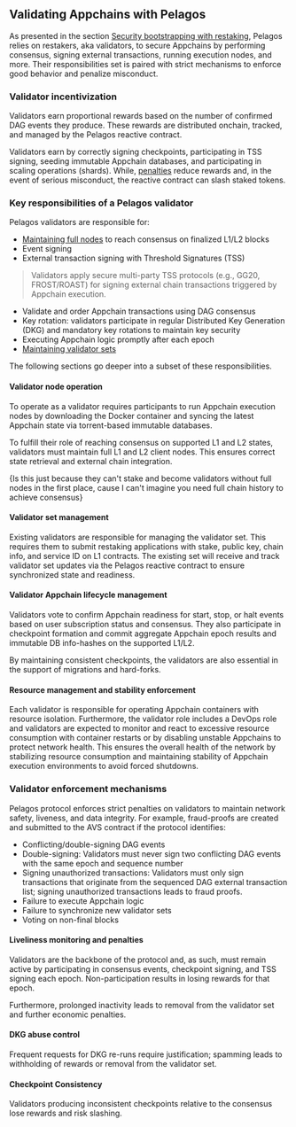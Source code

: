 ## Validating Appchains with Pelagos

As presented in the section [Security bootstrapping with restaking](./consensus-at-scale.md#security-bootstrapping-with-restaking), Pelagos relies on restakers, aka validators, to secure Appchains by performing consensus, signing external transactions, running execution nodes, and more. Their responsibilities set is paired with strict mechanisms to enforce good behavior and penalize misconduct.

### Validator incentivization

Validators earn proportional rewards based on the number of confirmed DAG events they produce. These rewards are distributed onchain, tracked, and managed by the Pelagos reactive contract.

Validators earn by correctly signing checkpoints, participating in TSS signing, seeding immutable Appchain databases, and participating in scaling operations (shards). While, [penalties](#validator-enforcement-mechanisms) reduce rewards and, in the event of serious misconduct, the reactive contract can slash staked tokens.

### Key responsibilities of a Pelagos validator

Pelagos validators are responsible for:

- [Maintaining full nodes](validator-node-operation) to reach consensus on finalized L1/L2 blocks
- Event signing
- External transaction signing with Threshold Signatures (TSS)
> Validators apply secure multi-party TSS protocols (e.g., GG20, FROST/ROAST) for signing external chain transactions triggered by Appchain execution.
- Validate and order Appchain transactions using DAG consensus
- Key rotation: validators participate in regular Distributed Key Generation (DKG) and mandatory key rotations to maintain key security
- Executing Appchain logic promptly after each epoch
- [Maintaining validator sets](#validator-set-management)

The following sections go deeper into a subset of these responsibilities.

#### Validator node operation

To operate as a validator requires participants to run Appchain execution nodes by downloading the Docker container and syncing the latest Appchain state via torrent-based immutable databases.

To fulfill their role of reaching consensus on supported L1 and L2 states, validators must maintain full L1 and L2 client nodes. This ensures correct state retrieval and external chain integration.

{Is this just because they can't stake and become validators without full nodes in the first place, cause I can't imagine you need full chain history to achieve consensus}

#### Validator set management

Existing validators are responsible for managing the validator set. This requires them to submit restaking applications with stake, public key, chain info, and service ID on L1 contracts. The existing set will receive and track validator set updates via the Pelagos reactive contract to ensure synchronized state and readiness.

#### Validator Appchain lifecycle management

Validators vote to confirm Appchain readiness for start, stop, or halt events based on user subscription status and consensus. They also participate in checkpoint formation and commit aggregate Appchain epoch results and immutable DB info-hashes on the supported L1/L2.

By maintaining consistent checkpoints, the validators are also essential in the support of migrations and hard-forks.

#### Resource management and stability enforcement

Each validator is responsible for operating Appchain containers with resource isolation. Furthermore, the validator role includes a DevOps role and validators are expected to monitor and react to excessive resource consumption with container restarts or by disabling unstable Appchains to protect network health. This ensures the overall health of the network by stabilizing resource consumption and maintaining stability of Appchain execution environments to avoid forced shutdowns.

### Validator enforcement mechanisms

Pelagos protocol enforces strict penalties on validators to maintain network safety, liveness, and data integrity. For example, fraud-proofs are created and submitted to the AVS contract if the protocol identifies:

- Conflicting/double-signing DAG events
- Double-signing: Validators must never sign two conflicting DAG events with the same epoch and sequence number
- Signing unauthorized transactions: Validators must only sign transactions that originate from the sequenced DAG external transaction list; signing unauthorized transactions leads to fraud proofs.
- Failure to execute Appchain logic
- Failure to synchronize new validator sets
- Voting on non-final blocks

#### Liveliness monitoring and penalties

Validators are the backbone of the protocol and, as such, must remain active by participating in consensus events, checkpoint signing, and TSS signing each epoch. Non-participation results in losing rewards for that epoch.

Furthermore, prolonged inactivity leads to removal from the validator set and further economic penalties.

#### DKG abuse control

Frequent requests for DKG re-runs require justification; spamming leads to withholding of rewards or removal from the validator set.

#### Checkpoint Consistency

Validators producing inconsistent checkpoints relative to the consensus lose rewards and risk slashing.